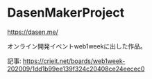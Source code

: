 # DasenMakerProject

https://dasen.me/

オンライン開発イベントweb1weekに出した作品。

記事: https://crieit.net/boards/web1week-202009/1dd1b99ee139f324c20408ce24eecec0


